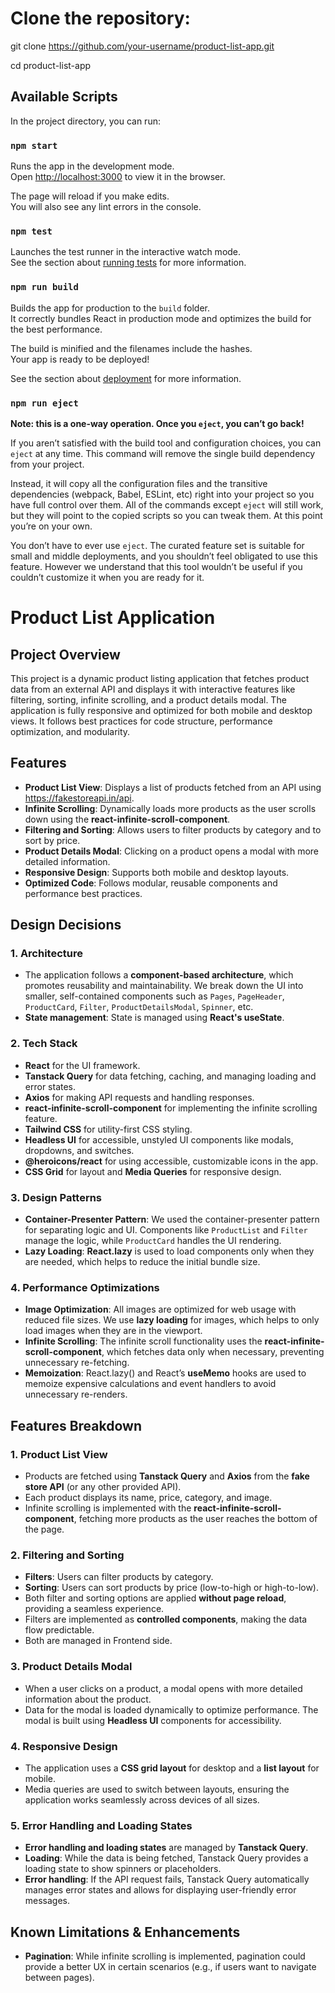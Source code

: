 # Clone the repository:

git clone https://github.com/your-username/product-list-app.git

cd product-list-app

## Available Scripts

In the project directory, you can run:

### `npm start`

Runs the app in the development mode.\
Open [http://localhost:3000](http://localhost:3000) to view it in the browser.

The page will reload if you make edits.\
You will also see any lint errors in the console.

### `npm test`

Launches the test runner in the interactive watch mode.\
See the section about [running tests](https://facebook.github.io/create-react-app/docs/running-tests) for more information.

### `npm run build`

Builds the app for production to the `build` folder.\
It correctly bundles React in production mode and optimizes the build for the best performance.

The build is minified and the filenames include the hashes.\
Your app is ready to be deployed!

See the section about [deployment](https://facebook.github.io/create-react-app/docs/deployment) for more information.

### `npm run eject`

**Note: this is a one-way operation. Once you `eject`, you can’t go back!**

If you aren’t satisfied with the build tool and configuration choices, you can `eject` at any time. This command will remove the single build dependency from your project.

Instead, it will copy all the configuration files and the transitive dependencies (webpack, Babel, ESLint, etc) right into your project so you have full control over them. All of the commands except `eject` will still work, but they will point to the copied scripts so you can tweak them. At this point you’re on your own.

You don’t have to ever use `eject`. The curated feature set is suitable for small and middle deployments, and you shouldn’t feel obligated to use this feature. However we understand that this tool wouldn’t be useful if you couldn’t customize it when you are ready for it.

# Product List Application

## Project Overview

This project is a dynamic product listing application that fetches product data from an external API and displays it with interactive features like filtering, sorting, infinite scrolling, and a product details modal. The application is fully responsive and optimized for both mobile and desktop views. It follows best practices for code structure, performance optimization, and modularity.

## Features

- **Product List View**: Displays a list of products fetched from an API using https://fakestoreapi.in/api.
- **Infinite Scrolling**: Dynamically loads more products as the user scrolls down using the **react-infinite-scroll-component**.
- **Filtering and Sorting**: Allows users to filter products by category and to sort by price.
- **Product Details Modal**: Clicking on a product opens a modal with more detailed information.
- **Responsive Design**: Supports both mobile and desktop layouts.
- **Optimized Code**: Follows modular, reusable components and performance best practices.

## Design Decisions

### 1. **Architecture**

- The application follows a **component-based architecture**, which promotes reusability and maintainability. We break down the UI into smaller, self-contained components such as `Pages`, `PageHeader`, `ProductCard`, `Filter`, `ProductDetailsModal`, `Spinner`, etc.
- **State management**: State is managed using **React's useState**.

### 2. **Tech Stack**

- **React** for the UI framework.
- **Tanstack Query** for data fetching, caching, and managing loading and error states.
- **Axios** for making API requests and handling responses.
- **react-infinite-scroll-component** for implementing the infinite scrolling feature.
- **Tailwind CSS** for utility-first CSS styling.
- **Headless UI** for accessible, unstyled UI components like modals, dropdowns, and switches.
- **@heroicons/react** for using accessible, customizable icons in the app.
- **CSS Grid** for layout and **Media Queries** for responsive design.

### 3. **Design Patterns**

- **Container-Presenter Pattern**: We used the container-presenter pattern for separating logic and UI. Components like `ProductList` and `Filter` manage the logic, while `ProductCard` handles the UI rendering.
- **Lazy Loading**: **React.lazy** is used to load components only when they are needed, which helps to reduce the initial bundle size.

### 4. **Performance Optimizations**

- **Image Optimization**: All images are optimized for web usage with reduced file sizes. We use **lazy loading** for images, which helps to only load images when they are in the viewport.
- **Infinite Scrolling**: The infinite scroll functionality uses the **react-infinite-scroll-component**, which fetches data only when necessary, preventing unnecessary re-fetching.
- **Memoization**: React.lazy() and React’s **useMemo** hooks are used to memoize expensive calculations and event handlers to avoid unnecessary re-renders.

## Features Breakdown

### 1. **Product List View**

- Products are fetched using **Tanstack Query** and **Axios** from the **fake store API** (or any other provided API).
- Each product displays its name, price, category, and image.
- Infinite scrolling is implemented with the **react-infinite-scroll-component**, fetching more products as the user reaches the bottom of the page.

### 2. **Filtering and Sorting**

- **Filters**: Users can filter products by category.
- **Sorting**: Users can sort products by price (low-to-high or high-to-low).
- Both filter and sorting options are applied **without page reload**, providing a seamless experience.
- Filters are implemented as **controlled components**, making the data flow predictable.
- Both are managed in Frontend side.

### 3. **Product Details Modal**

- When a user clicks on a product, a modal opens with more detailed information about the product.
- Data for the modal is loaded dynamically to optimize performance. The modal is built using **Headless UI** components for accessibility.

### 4. **Responsive Design**

- The application uses a **CSS grid layout** for desktop and a **list layout** for mobile.
- Media queries are used to switch between layouts, ensuring the application works seamlessly across devices of all sizes.

### 5. **Error Handling and Loading States**

- **Error handling and loading states** are managed by **Tanstack Query**.
- **Loading**: While the data is being fetched, Tanstack Query provides a loading state to show spinners or placeholders.
- **Error handling**: If the API request fails, Tanstack Query automatically manages error states and allows for displaying user-friendly error messages.

## Known Limitations & Enhancements

- **Pagination**: While infinite scrolling is implemented, pagination could provide a better UX in certain scenarios (e.g., if users want to navigate between pages).
